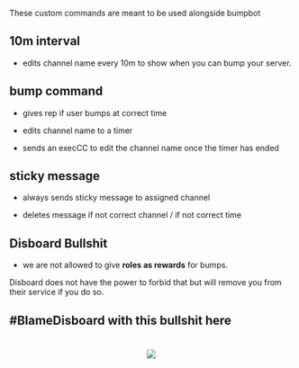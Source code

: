 





These custom commands are meant to be used alongside bumpbot

## 10m interval

- edits channel name every 10m to show when you can bump your server.

## bump command

- gives rep if user bumps at correct time

- edits channel name to a timer

- sends an execCC to edit the channel name once the timer has ended

## sticky message

- always sends sticky message to assigned channel

- deletes message if not correct channel / if not correct time

## Disboard Bullshit
- we are not allowed to give __roles as rewards__ for bumps.  

Disboard does not have the power to forbid that but will remove you from their service if you do so.

## #BlameDisboard with this bullshit here


<h1 align="center"><img src="https://i.imgur.com/WUL0zgc.png"></img></h1>






